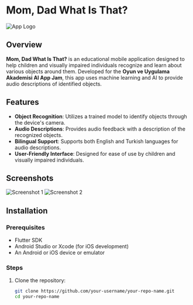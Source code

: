 # Mom, Dad What Is That?

![App Logo](/AI_App_Jam_61/blob/main/android/app/src/main/res/mipmap-xxxhdpi/ic_launcher.png)

## Overview

**Mom, Dad What Is That?** is an educational mobile application designed to help children and visually impaired individuals recognize and learn about various objects around them. Developed for the **Oyun ve Uygulama Akademisi AI App Jam**, this app uses machine learning and AI to provide audio descriptions of identified objects.

## Features

- **Object Recognition**: Utilizes a trained model to identify objects through the device's camera.
- **Audio Descriptions**: Provides audio feedback with a description of the recognized objects.
- **Bilingual Support**: Supports both English and Turkish languages for audio descriptions.
- **User-Friendly Interface**: Designed for ease of use by children and visually impaired individuals.

## Screenshots

![Screenshot 1](path/to/screenshot1.png)
![Screenshot 2](path/to/screenshot2.png)

## Installation

### Prerequisites

- Flutter SDK
- Android Studio or Xcode (for iOS development)
- An Android or iOS device or emulator

### Steps

1. Clone the repository:
   ```bash
   git clone https://github.com/your-username/your-repo-name.git
   cd your-repo-name

